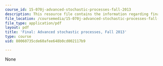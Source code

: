 ```yaml
---
course_id: 15-070j-advanced-stochastic-processes-fall-2013
description: This resource file contains the information regarding final exam.
file_location: /coursemedia/15-070j-advanced-stochastic-processes-fall-2013/80060735cde60afee648b0cd002117b9_MIT15_070JF13_Final_Exam.pdf
file_type: application/pdf
layout: pdf
title: 'Final: Advanced stochastic processes, Fall 2013'
type: course
uid: 80060735cde60afee648b0cd002117b9

---
```

None